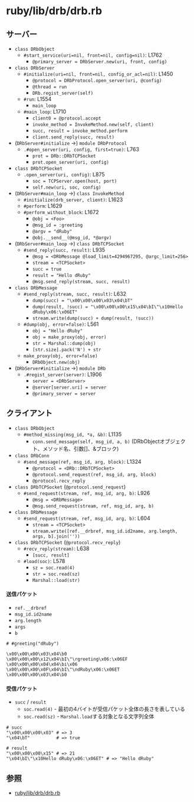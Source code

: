 # ruby/lib/drb/drb.rb
## サーバー
- `class DRbObject`
  - `#start_service(uri=nil, front=nil, config=nil)`: L1762
    - `@primary_server = DRbServer.new(uri, front, config)`
- `class DRbServer`
  - `#initialize(uri=nil, front=nil, config_or_acl=nil)`: L1450
    - `@protocol = DRbProtocol.open_server(uri, @config)`
    - `@thread = run`
    - `DRb.regist_server(self)`
  - `#run`: L1554
    - `main_loop`
  - `#main_loop`: L1710
    - `client0 = @protocol.accept`
    - `invoke_method = InvokeMethod.new(self, client)`
    - `succ, result = invoke_method.perform`
    - `client.send_reply(succ, result)`
- (`DRbServer#initialize` ->) `module DRbProtocol`
  - `.#open_server(uri, config, first=true)`: L763
    - `prot = DRb::DRbTCPSocket`
    - `prot.open_server(uri, config)`
- `class DRbTCPSocket`
  - `.open_server(uri, config)`: L875
    - `soc = TCPServer.open(host, port)`
    - `self.new(uri, soc, config)`
- (`DRbServer#main_loop` ->) `class InvokeMethod`
  - `#initialize(drb_server, client)`: L1623
  - `#perform`: L1629
  - `#perform_without_block`: L1672
    - `@obj = <Foo>`
    - `@msg_id = :greeting`
    - `@argv = "dRuby"`
    - `@obj.__send__(@msg_id, *@argv)`
- (`DRbServer#main_loop` ->) `class DRbTCPSocket`
  - `#send_reply(succ, result)`: L935
    - `@msg = <DRbMessage @load_limit=4294967295, @argc_limit=256>`
    - `stream = <TCPSocket>`
    - `succ = true`
    - `result = "Hello dRuby"`
    - `@msg.send_reply(stream, succ, result)`
- `class DRbMessage`
  - `#send_reply(stream, succ, result)`: L632
    - `dump(succ) = "\x00\x00\x00\x03\x04\bT"`
    - `dump(result, !succ) = "\x00\x00\x00\x15\x04\bI\"\x10Hello dRuby\x06:\x06ET"`
    - `stream.write(dump(succ) + dump(result, !succ))`
  - `#dump(obj, error=false)`: L561
    - `obj = "Hello dRuby"`
    - `obj = make_proxy(obj, error)`
    - `str = Marshal::dump(obj)`
    - `[str.size].pack('N') + str`
  - `make_proxy(obj, error=false)`
    - `DRbObject.new(obj)`
- (`DRbServer#initialize` ->) `module DRb`
  - `.#regist_server(server)`: L1906
    - `server = <DRbServer>`
    - `@server[server.uri] = server`
    - `@primary_server = server`

## クライアント
- `class DRbObject`
  - `#method_missing(msg_id, *a, &b)`: L1135
    - `conn.send_message(self, msg_id, a, b)` (DRbObjectオブジェクト、メソッド名、引数[]、&ブロック)
- `class DRbConn`
  - `#send_message(ref, msg_id, arg, block)`: L1324
    - `@protocol = <DRb::DRbTCPSocket>`
    - `@protocol.send_request(ref, msg_id, arg, block)`
    - `@protocol.recv_reply`
- `class DRbTCPSocket` (`@protocol.send_request`)
  - `#send_request(stream, ref, msg_id, arg, b)`: L926
    - `@msg = <DRbMessage>`
    - `@msg.send_request(stream, ref, msg_id, arg, b)`
- `class DRbMessage`
  - `#send_request(stream, ref, msg_id, arg, b)`: L604
    - `stream = <TCPSocket>`
    - `stream.write([ref.__drbref, msg_id.id2name, arg.length, args, b].join(''))`
- `class DRbTCPSocket` (`@protocol.recv_reply`)
  - `#recv_reply(stream)`: L638
    - `[succ, result]`
  - `#load(soc)`: L578
    - `sz = soc.read(4)`
    - `str = soc.read(sz)`
    - `Marshal::load(str)`

#### 送信パケット
- `ref.__drbref`
- `msg_id.id2name`
- `arg.length`
- `args`
- `b`

```
# #greeting("dRuby")

\x00\x00\x00\x03\x04\b0
\x00\x00\x00\x12\x04\bI\"\rgreeting\x06:\x06EF
\x00\x00\x00\x04\x04\bi\x06
\x00\x00\x00\x0F\x04\bI\"\ndRuby\x06:\x06ET
\x00\x00\x00\x03\x04\b0
```

#### 受信パケット
- `succ` / `result`
  - `soc.read(4)` - 最初の4バイトが受信パケット全体の長さを表している
  - `soc.read(sz)` - `Marshal.load`する対象となる文字列全体

```
# succ
"\x00\x00\x00\x03" # => 3
"\x04\bT"          # => true

# result
"\x00\x00\x00\x15" # => 21
"\x04\bI\"\x10Hello dRuby\x06:\x06ET" # => "Hello dRuby"
```

## 参照
- [ruby/lib/drb/drb.rb](https://github.com/ruby/ruby/blob/master/lib/drb/drb.rb)
